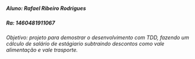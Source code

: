 <h5>Aluno: Rafael Ribeiro Rodrigues</h5>
<h5>Ra: 1460481911067<h5>
<h6>Objetivo: projeto para demostrar o desenvolvimento com TDD, fazendo um cálculo de salário de estágiario subtraindo descontos como vale alimentação e vale trasporte.</h6>
